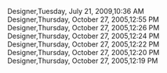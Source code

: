 ﻿Designer,Tuesday, July 21, 2009,10:36 AM  Designer,Thursday, October 27, 2005,12:55 PM  Designer,Thursday, October 27, 2005,12:26 PM  Designer,Thursday, October 27, 2005,12:24 PM  Designer,Thursday, October 27, 2005,12:22 PM  Designer,Thursday, October 27, 2005,12:20 PM  Designer,Thursday, October 27, 2005,12:19 PM